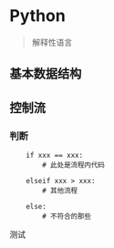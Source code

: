# Python

> 解释性语言

## 基本数据结构



## 控制流

### 判断
```
    if xxx == xxx:
        # 此处是流程内代码

    elseif xxx > xxx:
        # 其他流程

    else:
        # 不符合的那些
```

测试






















